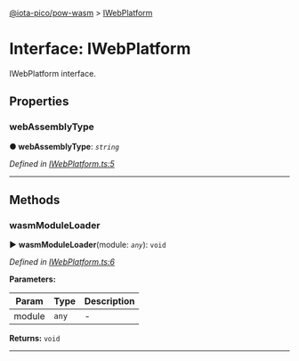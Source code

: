 [@iota-pico/pow-wasm](../README.md) > [IWebPlatform](../interfaces/iwebplatform.md)



# Interface: IWebPlatform


IWebPlatform interface.


## Properties
<a id="webassemblytype"></a>

###  webAssemblyType

**●  webAssemblyType**:  *`string`* 

*Defined in [IWebPlatform.ts:5](https://github.com/iotaeco/iota-pico-pow-wasm/blob/ce4a702/src/IWebPlatform.ts#L5)*





___


## Methods
<a id="wasmmoduleloader"></a>

###  wasmModuleLoader

► **wasmModuleLoader**(module: *`any`*): `void`



*Defined in [IWebPlatform.ts:6](https://github.com/iotaeco/iota-pico-pow-wasm/blob/ce4a702/src/IWebPlatform.ts#L6)*



**Parameters:**

| Param | Type | Description |
| ------ | ------ | ------ |
| module | `any`   |  - |





**Returns:** `void`





___


